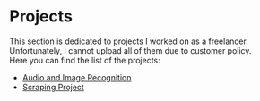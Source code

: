 # Projects
This section is dedicated to projects I worked on as a freelancer. Unfortunately, I cannot upload all of them due to customer policy.  
Here you can find the list of the projects:
- [Audio and Image Recognition](https://github.com/DavideMiori/Projects/tree/main/ImageAudioRecognition)
- [Scraping Project](https://github.com/DavideMiori/Projects/tree/main/ScrapingProject)
